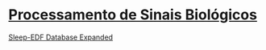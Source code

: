 # [Processamento de Sinais Biológicos](https://fboldt.github.io/ProcessamentoDeSinaisBiologicos)

[Sleep-EDF Database Expanded](relatorios/Base%20de%20Dados%20Sleep-EDF%20Database%20Expanded.md)
